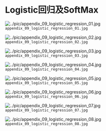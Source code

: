 # Logistic回归及SoftMax


![../pic/appendix_09_logistic_regression_01.jpg](../pic/appendix_09_logistic_regression_01.jpg)<br/>
`appendix_09_logistic_regression_01.jpg`<br/>

![../pic/appendix_09_logistic_regression_02.jpg](../pic/appendix_09_logistic_regression_02.jpg)<br/>
`appendix_09_logistic_regression_02.jpg`<br/>

![../pic/appendix_09_logistic_regression_03.jpg](../pic/appendix_09_logistic_regression_03.jpg)<br/>
`appendix_09_logistic_regression_03.jpg`<br/>

![../pic/appendix_09_logistic_regression_04.jpg](../pic/appendix_09_logistic_regression_04.jpg)<br/>
`appendix_09_logistic_regression_04.jpg`<br/>

![../pic/appendix_09_logistic_regression_05.jpg](../pic/appendix_09_logistic_regression_05.jpg)<br/>
`appendix_09_logistic_regression_05.jpg`<br/>

![../pic/appendix_09_logistic_regression_06.jpg](../pic/appendix_09_logistic_regression_06.jpg)<br/>
`appendix_09_logistic_regression_06.jpg`<br/>

![../pic/appendix_09_logistic_regression_07.jpg](../pic/appendix_09_logistic_regression_07.jpg)<br/>
`appendix_09_logistic_regression_07.jpg`<br/>

![../pic/appendix_09_logistic_regression_08.jpg](../pic/appendix_09_logistic_regression_08.jpg)<br/>
`appendix_09_logistic_regression_08.jpg`<br/>

